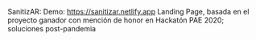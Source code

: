SanitizAR:
Demo: https://sanitizar.netlify.app
Landing Page, basada en el proyecto ganador con mención de honor en Hackatón PAE 2020; soluciones post-pandemia
